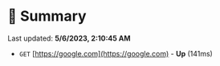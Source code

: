 # 📖 Summary
Last updated: **5/6/2023, 2:10:45 AM**

- `GET` [https://google.com](https://google.com) - **Up** (141ms)
